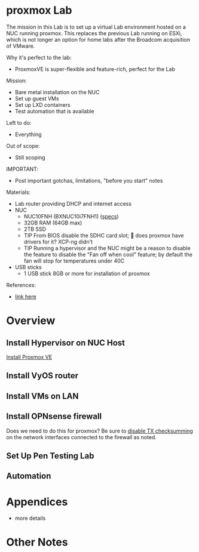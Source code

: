 # proxmox Lab
The mission in this Lab is to set up a virtual Lab environment hosted on a NUC running proxmox. This replaces the previous Lab running on ESXi, which is not longer an option for home labs after the Broadcom acquisition of VMware.

Why it's perfect to the lab:
- ProxmoxVE is super-flexible and feature-rich, perfect for the Lab

Mission:
- Bare metal installation on the NUC
- Set up guest VMs
- Set up LXD containers
- Test automation that is available

Left to do:
- Everything

Out of scope:
- Still scoping

IMPORTANT:
- Post important gotchas, limitations, "before you start" notes

Materials:
- Lab router  providing DHCP and internet access
- NUC
  - NUC10FNH (BXNUC10i7FNH1) ([specs](https://www.intel.com/content/dam/support/us/en/documents/intel-nuc/NUC10i357FN_TechProdSpec.pdf))
  - 32GB RAM (64GB max)
  - 2TB SSD
  - TIP From BIOS disable the SDHC card slot; 🌱 does proxmox have drivers for it? XCP-ng didn't
  - TIP Running a hypervisor and the NUC might be a reason to disable the feature to disable the "Fan off when cool" feature; by default the fan will stop for temperatures under 40C
- USB sticks
  - 1 USB stick 8GB or more for installation of proxmox
 
References:
- [link here](https://www.proxmox.com/en/proxmox-virtual-environment/get-started)

# Overview
## Install Hypervisor on NUC Host
[Install Proxmox VE](1_Install.md)

## Install VyOS router

## Install VMs on LAN

## Install OPNsense firewall

Does we need to do this for proxmox? Be sure to <ins>disable TX checksumming</ins> on the network interfaces connected to the firewall as noted.

## Set Up Pen Testing Lab

## Automation


# Appendices
- more details

# Other Notes
